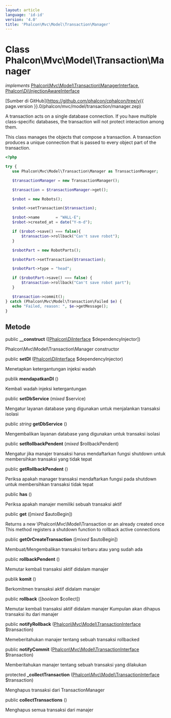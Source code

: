 ```yaml
---
layout: article
language: 'id-id'
version: '4.0'
title: 'Phalcon\Mvc\Model\Transaction\Manager'
---
```

# Class **Phalcon\Mvc\Model\Transaction\Manager**

*implements* [Phalcon\Mvc\Model\Transaction\ManagerInterface](Phalcon_Mvc_Model_Transaction_ManagerInterface), [Phalcon\Di\InjectionAwareInterface](Phalcon_Di_InjectionAwareInterface)

[Sumber di GitHub](https://github.com/phalcon/cphalcon/tree/v{{ page.version }}.0/phalcon/mvc/model/transaction/manager.zep)

A transaction acts on a single database connection. If you have multiple class-specific databases, the transaction will not protect interaction among them.

This class manages the objects that compose a transaction. A transaction produces a unique connection that is passed to every object part of the transaction.

```php
<?php

try {
   use Phalcon\Mvc\Model\Transaction\Manager as TransactionManager;

   $transactionManager = new TransactionManager();

   $transaction = $transactionManager->get();

   $robot = new Robots();

   $robot->setTransaction($transaction);

   $robot->name       = "WALL·E";
   $robot->created_at = date("Y-m-d");

   if ($robot->save() === false){
       $transaction->rollback("Can't save robot");
   }

   $robotPart = new RobotParts();

   $robotPart->setTransaction($transaction);

   $robotPart->type = "head";

   if ($robotPart->save() === false) {
       $transaction->rollback("Can't save robot part");
   }

   $transaction->commit();
} catch (Phalcon\Mvc\Model\Transaction\Failed $e) {
   echo "Failed, reason: ", $e->getMessage();
}

```

## Metode

public **__construct** ([[Phalcon\DiInterface](Phalcon_DiInterface) $dependencyInjector])

Phalcon\Mvc\Model\Transaction\Manager constructor

public **setDI** ([Phalcon\DiInterface](Phalcon_DiInterface) $dependencyInjector)

Menetapkan ketergantungan injeksi wadah

publik **mendapatkanDI** ()

Kembali wadah injeksi ketergantungan

public **setDbService** (*mixed* $service)

Mengatur layanan database yang digunakan untuk menjalankan transaksi isolasi

public *string* **getDbService** ()

Mengembalikan layanan database yang digunakan untuk transaksi isolasi

public **setRollbackPendent** (*mixed* $rollbackPendent)

Mengatur jika manajer transaksi harus mendaftarkan fungsi shutdown untuk membersihkan transaksi yang tidak tepat

public **getRollbackPendent** ()

Periksa apakah manager transaksi mendaftarkan fungsi pada shutdown untuk membersihkan transaksi tidak tepat

public **has** ()

Periksa apakah manajer memiliki sebuah transaksi aktif

public **get** ([*mixed* $autoBegin])

Returns a new \Phalcon\Mvc\Model\Transaction or an already created once This method registers a shutdown function to rollback active connections

public **getOrCreateTransaction** ([*mixed* $autoBegin])

Membuat/Mengembalikan transaksi terbaru atau yang sudah ada

public **rollbackPendent** ()

Memutar kembali transaksi aktif didalam manajer

publik **komit** ()

Berkomitmen transaksi aktif didalam manajer

public **rollback** ([*boolean* $collect])

Memutar kembali transaksi aktif didalam manajer Kumpulan akan dihapus transaksi itu dari manajer

public **notifyRollback** ([Phalcon\Mvc\Model\TransactionInterface](Phalcon_Mvc_Model_TransactionInterface) $transaction)

Memeberitahukan manajer tentang sebuah transaksi rollbacked

public **notifyCommit** ([Phalcon\Mvc\Model\TransactionInterface](Phalcon_Mvc_Model_TransactionInterface) $transaction)

Memberitahukan manajer tentang sebuah transaksi yang dilakukan

protected **_collectTransaction** ([Phalcon\Mvc\Model\TransactionInterface](Phalcon_Mvc_Model_TransactionInterface) $transaction)

Menghapus transaksi dari TransactionManager

public **collectTransactions** ()

Menghapus semua transaksi dari manajer
